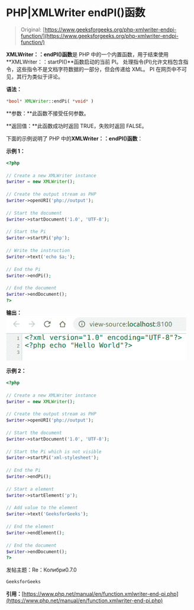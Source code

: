 # PHP|XMLWriter endPI()函数

> Original: [https://www.geeksforgeeks.org/php-xmlwriter-endpi-function/](https://www.geeksforgeeks.org/php-xmlwriter-endpi-function/)

**XMLWriter：：endPI()函数**是 PHP 中的一个内置函数，用于结束使用**XMLWriter：：startPI()**函数启动的当前 PI。 处理指令(PI)允许文档包含指令，这些指令不是文档字符数据的一部分，但会传递给 XML。 PI 在网页中不可见，其行为类似于评论。

**语法：**

```php
*bool* XMLWriter::endPi( *void* )
```

**参数：**此函数不接受任何参数。

**返回值：**此函数成功时返回 TRUE，失败时返回 FALSE。

下面的示例说明了 PHP 中的**XMLWriter：：endPI()函数**：

**示例 1：**

```php
<?php

// Create a new XMLWriter instance
$writer = new XMLWriter();

// Create the output stream as PHP
$writer->openURI('php://output');

// Start the document
$writer->startDocument('1.0', 'UTF-8');

// Start the Pi
$writer->startPi('php');

// Write the instruction
$writer->text('echo $a;');

// End the Pi
$writer->endPi();

// End the document
$writer->endDocument();
?>
```

**输出：**
![](img/babe05bfcca8ab4264b390e25a92a5a8.png)

**示例 2：**

```php
<?php

// Create a new XMLWriter instance
$writer = new XMLWriter();

// Create the output stream as PHP
$writer->openURI('php://output');

// Start the document
$writer->startDocument('1.0', 'UTF-8');

// Start the Pi which is not visible
$writer->startPi('xml-stylesheet');

// End the Pi
$writer->endPi();

// Start a element
$writer->startElement('p');

// Add value to the element
$writer->text('GeeksforGeeks');

// End the element
$writer->endElement();

// End the document
$writer->endDocument();
?>
```

发帖主题：Re：Колибри0.7.0

```php
GeeksforGeeks
```

**引用：**[https://www.php.net/manual/en/function.xmlwriter-end-pi.php](https://www.php.net/manual/en/function.xmlwriter-end-pi.php)